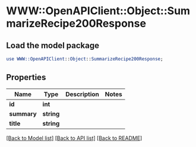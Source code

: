 # WWW::OpenAPIClient::Object::SummarizeRecipe200Response

## Load the model package
```perl
use WWW::OpenAPIClient::Object::SummarizeRecipe200Response;
```

## Properties
Name | Type | Description | Notes
------------ | ------------- | ------------- | -------------
**id** | **int** |  | 
**summary** | **string** |  | 
**title** | **string** |  | 

[[Back to Model list]](../README.md#documentation-for-models) [[Back to API list]](../README.md#documentation-for-api-endpoints) [[Back to README]](../README.md)


